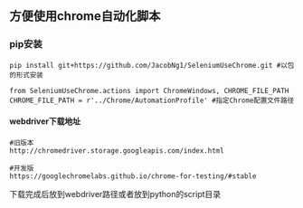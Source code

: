 ## 方便使用chrome自动化脚本

### pip安装

```commandline
pip install git+https://github.com/JacobNg1/SeleniumUseChrome.git #以包的形式安装
```
```commandline
from SeleniumUseChrome.actions import ChromeWindows, CHROME_FILE_PATH
CHROME_FILE_PATH = r'../Chrome/AutomationProfile' #指定Chrome配置文件路径
```


#### webdriver下载地址
```commandline
#旧版本
http://chromedriver.storage.googleapis.com/index.html 

#开发版
https://googlechromelabs.github.io/chrome-for-testing/#stable

```
下载完成后放到webdriver路径或者放到python的script目录